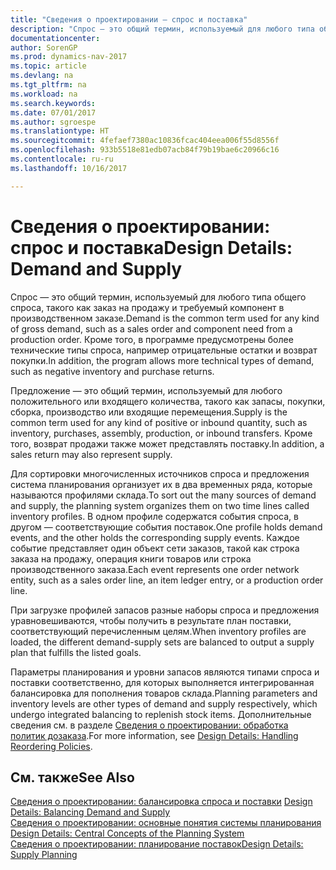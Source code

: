 ```yaml
---
title: "Сведения о проектировании — спрос и поставка"
description: "Спрос — это общий термин, используемый для любого типа общего спроса, такого как заказ на продажу и требуемый компонент в производственном заказе. Кроме того, в программе предусмотрены более технические типы спроса, например отрицательные остатки и возврат покупки."
documentationcenter: 
author: SorenGP
ms.prod: dynamics-nav-2017
ms.topic: article
ms.devlang: na
ms.tgt_pltfrm: na
ms.workload: na
ms.search.keywords: 
ms.date: 07/01/2017
ms.author: sgroespe
ms.translationtype: HT
ms.sourcegitcommit: 4fefaef7380ac10836fcac404eea006f55d8556f
ms.openlocfilehash: 933b5518e81edb07acb84f79b19bae6c20966c16
ms.contentlocale: ru-ru
ms.lasthandoff: 10/16/2017

---
```

# <a name="design-details-demand-and-supply"></a><span data-ttu-id="83510-104">Сведения о проектировании: спрос и поставка</span><span class="sxs-lookup"><span data-stu-id="83510-104">Design Details: Demand and Supply</span></span>
<span data-ttu-id="83510-105">Спрос — это общий термин, используемый для любого типа общего спроса, такого как заказ на продажу и требуемый компонент в производственном заказе.</span><span class="sxs-lookup"><span data-stu-id="83510-105">Demand is the common term used for any kind of gross demand, such as a sales order and component need from a production order.</span></span> <span data-ttu-id="83510-106">Кроме того, в программе предусмотрены более технические типы спроса, например отрицательные остатки и возврат покупки.</span><span class="sxs-lookup"><span data-stu-id="83510-106">In addition, the program allows more technical types of demand, such as negative inventory and purchase returns.</span></span>  
  
 <span data-ttu-id="83510-107">Предложение — это общий термин, используемый для любого положительного или входящего количества, такого как запасы, покупки, сборка, производство или входящие перемещения.</span><span class="sxs-lookup"><span data-stu-id="83510-107">Supply is the common term used for any kind of positive or inbound quantity, such as inventory, purchases, assembly, production, or inbound transfers.</span></span> <span data-ttu-id="83510-108">Кроме того, возврат продажи также может представлять поставку.</span><span class="sxs-lookup"><span data-stu-id="83510-108">In addition, a sales return may also represent supply.</span></span>  
  
 <span data-ttu-id="83510-109">Для сортировки многочисленных источников спроса и предложения система планирования организует их в два временных ряда, которые называются профилями склада.</span><span class="sxs-lookup"><span data-stu-id="83510-109">To sort out the many sources of demand and supply, the planning system organizes them on two time lines called inventory profiles.</span></span> <span data-ttu-id="83510-110">В одном профиле содержатся события спроса, в другом — соответствующие события поставок.</span><span class="sxs-lookup"><span data-stu-id="83510-110">One profile holds demand events, and the other holds the corresponding supply events.</span></span> <span data-ttu-id="83510-111">Каждое событие представляет один объект сети заказов, такой как строка заказа на продажу, операция книги товаров или строка производственного заказа.</span><span class="sxs-lookup"><span data-stu-id="83510-111">Each event represents one order network entity, such as a sales order line, an item ledger entry, or a production order line.</span></span>  
  
 <span data-ttu-id="83510-112">При загрузке профилей запасов разные наборы спроса и предложения уравновешиваются, чтобы получить в результате план поставки, соответствующий перечисленным целям.</span><span class="sxs-lookup"><span data-stu-id="83510-112">When inventory profiles are loaded, the different demand-supply sets are balanced to output a supply plan that fulfills the listed goals.</span></span>  
  
 <span data-ttu-id="83510-113">Параметры планирования и уровни запасов являются типами спроса и поставки соответственно, для которых выполняется интегрированная балансировка для пополнения товаров склада.</span><span class="sxs-lookup"><span data-stu-id="83510-113">Planning parameters and inventory levels are other types of demand and supply respectively, which undergo integrated balancing to replenish stock items.</span></span> <span data-ttu-id="83510-114">Дополнительные сведения см. в разделе [Сведения о проектировании: обработка политик дозаказа](design-details-handling-reordering-policies.md).</span><span class="sxs-lookup"><span data-stu-id="83510-114">For more information, see [Design Details: Handling Reordering Policies](design-details-handling-reordering-policies.md).</span></span>  
  
## <a name="see-also"></a><span data-ttu-id="83510-115">См. также</span><span class="sxs-lookup"><span data-stu-id="83510-115">See Also</span></span>  
 <span data-ttu-id="83510-116">[Сведения о проектировании: балансировка спроса и поставки](design-details-balancing-demand-and-supply.md) </span><span class="sxs-lookup"><span data-stu-id="83510-116">[Design Details: Balancing Demand and Supply](design-details-balancing-demand-and-supply.md) </span></span>  
 <span data-ttu-id="83510-117">[Сведения о проектировании: основные понятия системы планирования](design-details-central-concepts-of-the-planning-system.md) </span><span class="sxs-lookup"><span data-stu-id="83510-117">[Design Details: Central Concepts of the Planning System](design-details-central-concepts-of-the-planning-system.md) </span></span>  
 [<span data-ttu-id="83510-118">Сведения о проектировании: планирование поставок</span><span class="sxs-lookup"><span data-stu-id="83510-118">Design Details: Supply Planning</span></span>](design-details-supply-planning.md)
